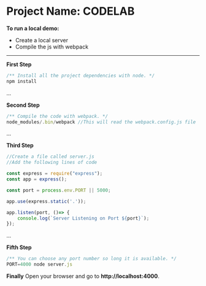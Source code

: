 # Project Name: CODELAB

**To run a local demo:**
* Create a local server
* Compile the js with webpack

---
**First Step**
```javascript
/** Install all the project dependencies with node. */
npm install
```
...

**Second Step**
```javascript
/** Compile the code with webpack. */
node_modules/.bin/webpack //This will read the webpack.config.js file
```
...

**Third Step**
```javascript
//Create a file called server.js
//Add the following lines of code

const express = require("express");
const app = express();

const port = process.env.PORT || 5000;

app.use(express.static('.'));

app.listen(port, ()=> {
    console.log(`Server Listening on Port ${port}`);
});
```
...

**Fifth Step**
```javascript
/** You can choose any port number so long it is available. */
PORT=4000 node server.js
```
**Finally**
Open your browser and go to **http://localhost:4000**.

